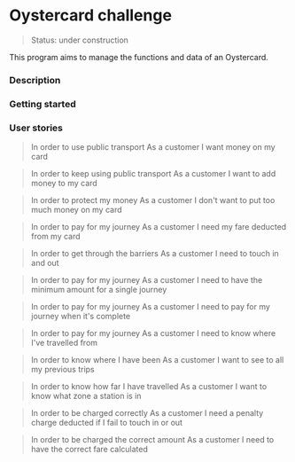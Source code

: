 # Oystercard challenge

> Status: under construction

This program aims to manage the functions and data of an Oystercard.

### Description

### Getting started

### User stories

> In order to use public transport
> As a customer
> I want money on my card

> In order to keep using public transport
> As a customer
> I want to add money to my card

> In order to protect my money
> As a customer
> I don't want to put too much money on my card

> In order to pay for my journey
> As a customer
> I need my fare deducted from my card

> In order to get through the barriers
> As a customer
> I need to touch in and out

> In order to pay for my journey
> As a customer
> I need to have the minimum amount for a single journey

> In order to pay for my journey
> As a customer
> I need to pay for my journey when it's complete

> In order to pay for my journey
> As a customer
> I need to know where I've travelled from

> In order to know where I have been
> As a customer
> I want to see to all my previous trips

> In order to know how far I have travelled
> As a customer
> I want to know what zone a station is in

> In order to be charged correctly
> As a customer
> I need a penalty charge deducted if I fail to touch in or out

> In order to be charged the correct amount
> As a customer
> I need to have the correct fare calculated
